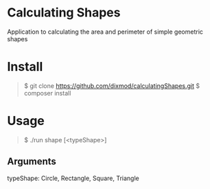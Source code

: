 # Calculating Shapes
Application to calculating the area and perimeter of simple geometric shapes

# Install
>$ git clone https://github.com/dixmod/calculatingShapes.git
>$ composer install

# Usage
>$ ./run shape \[\<typeShape\>\]

## Arguments
typeShape: Circle, Rectangle, Square, Triangle
